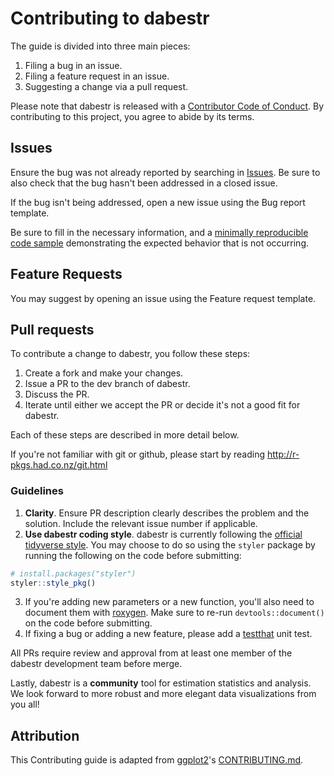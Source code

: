# Contributing to dabestr

The guide is divided into three main pieces:

1. Filing a bug in an issue.
1. Filing a feature request in an issue.
1. Suggesting a change via a pull request.

Please note that dabestr is released with a [Contributor Code of Conduct](CODE_OF_CONDUCT.md). By contributing to this project, you agree to abide by its terms.

## Issues

Ensure the bug was not already reported by searching in [Issues](https://github.com/ACCLAB/dabestr/issues). Be sure to also check that the bug hasn't been addressed in a closed issue.

If the bug isn't being addressed, open a new issue using the Bug report template. 

Be sure to fill in the necessary information, and a [minimally reproducible code sample](http://adv-r.had.co.nz/Reproducibility.html) demonstrating the expected behavior that is not occurring. 

## Feature Requests

You may suggest by opening an issue using the Feature request template.

## Pull requests

To contribute a change to dabestr, you follow these steps:

1. Create a fork and make your changes.
1. Issue a PR to the dev branch of dabestr.
1. Discuss the PR.
1. Iterate until either we accept the PR or decide it's not a good fit for dabestr.

Each of these steps are described in more detail below.

If you're not familiar with git or github, please start by reading http://r-pkgs.had.co.nz/git.html

### Guidelines
1. **Clarity**. Ensure PR description clearly describes the problem and the solution. Include the relevant issue number if applicable.
1. **Use dabestr coding style**. dabestr is currently following the [official tidyverse style](http://style.tidyverse.org/). You may choose to do so using the `styler` package by running the following on the code before submitting:

```r
# install.packages("styler")
styler::style_pkg()
```
3. If you're adding new parameters or a new function, you'll also need to document them with [roxygen](https://github.com/klutometis/roxygen). Make sure to re-run `devtools::document()` on the code before submitting.
3. If fixing a bug or adding a new feature, please add a [testthat](https://github.com/r-lib/testthat) unit test.

All PRs require review and approval from at least one member of the dabestr development team before merge. 

Lastly, dabestr is a **community** tool for estimation statistics and analysis. We look forward to more robust and more elegant data visualizations from you all!

## Attribution
This Contributing guide is adapted from [ggplot2](https://ggplot2.tidyverse.org)'s [CONTRIBUTING.md](https://github.com/tidyverse/ggplot2/blob/main/CONTRIBUTING.md?plain=1).

